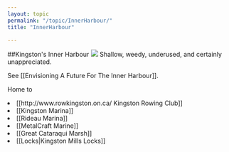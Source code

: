 ```yaml
---
layout: topic
permalink: "/topic/InnerHarbour/"
title: "InnerHarbour"

---
```


##Kingston's Inner Harbour
<img src="http://k7Waterfront.org/Images/InnerHarbour500.jpg" class="floatright">
Shallow, weedy, underused, and certainly unappreciated.

See [[Envisioning A Future For The Inner Harbour]].

Home to
<li> [[http://www.rowkingston.on.ca/ Kingston Rowing Club]]
<li> [[Kingston Marina]]
<li> [[Rideau Marina]]
<li> [[MetalCraft Marine]]
<li> [[Great Cataraqui Marsh]]
<li> [[Locks|Kingston Mills Locks]]


<div class="clearboth"></div>
